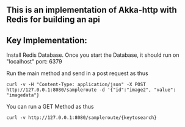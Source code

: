 ## This is an implementation of Akka-http with Redis for building an api

## Key Implementation:
Install Redis Database.
Once you start the Database, it should run on "localhost" port: 6379

Run the main method and send in a post request as thus

 `curl -v -H "Content-Type: application/json" -X POST http://127.0.0.1:8080/sampleroute -d '{"id":"image2", "value": "imagedata"}`

 You can run a GET Method as thus

`curl -v http://127.0.0.1:8080/sampleroute/{keytosearch}`